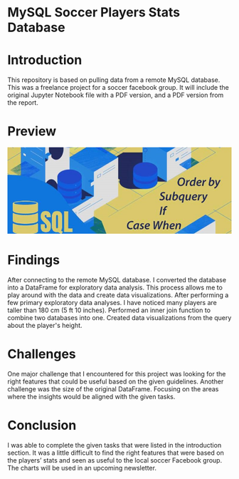 # MySQL Soccer Players Stats Database

# Introduction

This repository is based on pulling data from a remote MySQL database. This was a freelance project for a soccer facebook group. It will include the original Jupyter Notebook file with a PDF version, and a PDF version from the report.   

# Preview

![Preview of this project.](https://github.com/micgonzalez/MySQL-Soccer-Players-Stats-Database/blob/main/SQL_data_science.jpg)


# Findings

After connecting to the remote MySQL database. I converted the database into a DataFrame for exploratory data analysis. This process allows me to play around with the data and create data visualizations. After performing a few primary exploratory data analyses. I have noticed many players are taller than 180 cm (5 ft 10 inches). Performed an inner join function to combine two databases into one. Created data visualizations from the query about the player's height.

# Challenges

One major challenge that I encountered for this project was looking for the right features that could be useful based on the given guidelines. Another challenge was the size of the original DataFrame. Focusing on the areas where the insights would be aligned with the given tasks. 

# Conclusion

I was able to complete the given tasks that were listed in the introduction section. It was a little difficult to find the right features that were based on the players’ stats and seen as useful to the local soccer Facebook group. The charts will be used in an upcoming newsletter.
